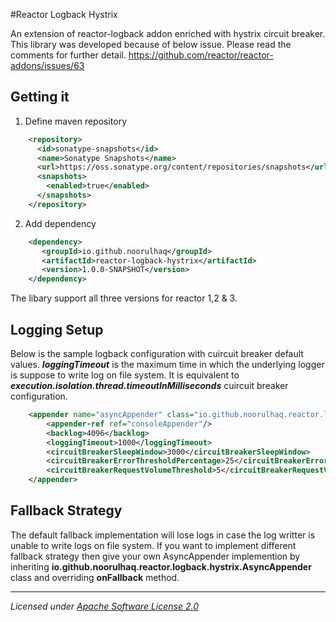 #Reactor Logback Hystrix

An extension of reactor-logback addon enriched with hystrix circuit breaker. This library was developed because of below issue. Please read the comments for further detail.
https://github.com/reactor/reactor-addons/issues/63

## Getting it

1) Define maven repository
```xml
	<repository>
	  <id>sonatype-snapshots</id>
	  <name>Sonatype Snapshots</name>
	  <url>https://oss.sonatype.org/content/repositories/snapshots</url>
	  <snapshots>
	    <enabled>true</enabled>
	  </snapshots>
	</repository>
```

2) Add dependency
```xml
	<dependency>
	   <groupId>io.github.noorulhaq</groupId>
	   <artifactId>reactor-logback-hystrix</artifactId>
       <version>1.0.0-SNAPSHOT</version>
	</dependency>
```
The libary support all three versions for reactor 1,2 & 3.

## Logging Setup

Below is the sample logback configuration with cuircuit breaker default values. ***loggingTimeout*** is the maximum time in which the underlying logger is suppose to write log on file system. It is equivalent to ***execution.isolation.thread.timeoutInMilliseconds*** cuircuit breaker configuration. 

```xml
	<appender name="asyncAppender" class="io.github.noorulhaq.reactor.logback.hystrix.AsyncAppender">
		<appender-ref ref="consoleAppender"/>
		<backlog>4096</backlog>
		<loggingTimeout>1000</loggingTimeout>
		<circuitBreakerSleepWindow>3000</circuitBreakerSleepWindow>
		<circuitBreakerErrorThresholdPercentage>25</circuitBreakerErrorThresholdPercentage>
		<circuitBreakerRequestVolumeThreshold>5</circuitBreakerRequestVolumeThreshold>
	</appender>
```

## Fallback Strategy

The default fallback implementation will lose logs in case the log writter is unable to write logs on file system. If you want to implement different fallback strategy then give your own AsyncAppender implemention by inheriting **io.github.noorulhaq.reactor.logback.hystrix.AsyncAppender** class and overriding **onFallback** method.

-------------------------------------
_Licensed under [Apache Software License 2.0](www.apache.org/licenses/LICENSE-2.0)_
